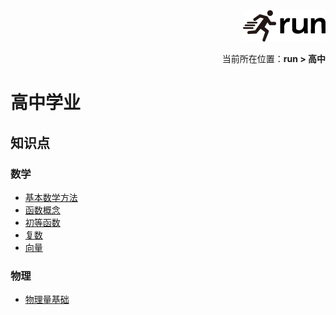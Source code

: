 <div align="right"><a href="https://github.com/YuXiang187/run"><img src="./assets/run.png"></a></div>
<p align="right">当前所在位置：<strong>run > 高中</strong></p>

# 高中学业

## 知识点

### 数学

* [基本数学方法](数学-基本数学方法.md)
* [函数概念](数学-函数概念.md)
* [初等函数](数学-初等函数.md)
* [复数](数学-复数.md)
* [向量](数学-向量.md)

### 物理

* [物理量基础](物理-物理量基础.md)